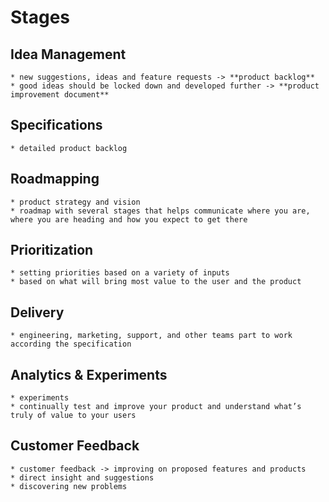 # Stages

## Idea Management

	* new suggestions, ideas and feature requests -> **product backlog**
	* good ideas should be locked down and developed further -> **product improvement document**


## Specifications

	* detailed product backlog 

## Roadmapping

	* product strategy and vision 
	* roadmap with several stages that helps communicate where you are, where you are heading and how you expect to get there

## Prioritization

	* setting priorities based on a variety of inputs
	* based on what will bring most value to the user and the product


## Delivery

	* engineering, marketing, support, and other teams part to work according the specification


## Analytics & Experiments

	* experiments 
	* continually test and improve your product and understand what’s truly of value to your users


## Customer Feedback

	* customer feedback -> improving on proposed features and products
	* direct insight and suggestions 
	* discovering new problems